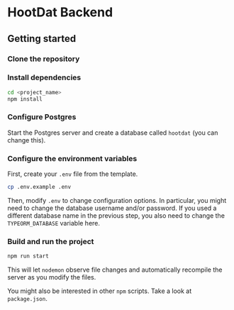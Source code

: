 # HootDat Backend

## Getting started

### Clone the repository

### Install dependencies

```bash
cd <project_name>
npm install
```

### Configure Postgres

Start the Postgres server and create a database called `hootdat` (you can change this).

### Configure the environment variables

First, create your `.env` file from the template.

```bash
cp .env.example .env
```

Then, modify `.env` to change configuration options. In particular, you might need to change the database username and/or password. If you used a different database name in the previous step, you also need to change the `TYPEORM_DATABASE` variable here.

### Build and run the project

```bash
npm run start
```

This will let `nodemon` observe file changes and automatically recompile the server as you modify the files.

You might also be interested in other `npm` scripts. Take a look at `package.json`.
